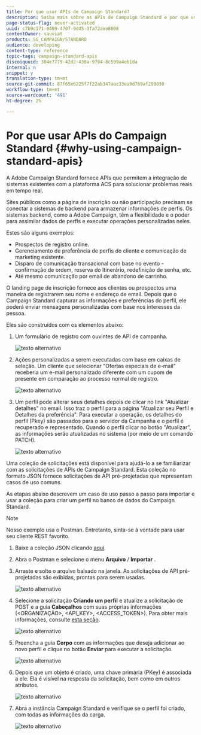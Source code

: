 ```yaml
---
title: Por que usar APIs de Campaign Standard?
description: Saiba mais sobre as APIs de Campaign Standard e por que usá-las.
page-status-flag: never-activated
uuid: c7b9c171-0409-4707-9d45-3fa72aee8008
contentOwner: sauviat
products: SG_CAMPAIGN/STANDARD
audience: developing
content-type: reference
topic-tags: campaign-standard-apis
discoiquuid: 304e7779-42d2-430a-9704-8c599a4eb1da
internal: n
snippet: y
translation-type: tm+mt
source-git-commit: 87f65e6225f7f22ab347aac33ea9d769af299030
workflow-type: tm+mt
source-wordcount: '491'
ht-degree: 2%

---
```



# Por que usar APIs do Campaign Standard {#why-using-campaign-standard-apis}

A Adobe Campaign Standard fornece APIs que permitem a integração de sistemas existentes com a plataforma ACS para solucionar problemas reais em tempo real.

Sites públicos como a página de inscrição ou não participação precisam se conectar a sistemas de backend para armazenar informações de perfis. Os sistemas backend, como a Adobe Campaign, têm a flexibilidade e o poder para assimilar dados de perfis e executar operações personalizadas neles.

Estes são alguns exemplos:

* Prospectos de registro online.
* Gerenciamento de preferência de perfis do cliente e comunicação de marketing existente.
* Disparo de comunicação transacional com base no evento - confirmação de ordem, reserva do Itinerário, redefinição de senha, etc.
* Até mesmo comunicação por email de abandono de carrinho.

O landing page de inscrição fornece aos clientes ou prospectos uma maneira de registrarem seu nome e endereço de email. Depois que o Campaign Standard capturar as informações e preferências do perfil, ele poderá enviar mensagens personalizadas com base nos interesses da pessoa.

Eles são construídos com os elementos abaixo:

1. Um formulário de registro com ouvintes de API de campanha.

   ![texto alternativo](assets/apis_uc1.png)

1. Ações personalizadas a serem executadas com base em caixas de seleção. Um cliente que selecionar &quot;Ofertas especiais de e-mail&quot; receberia um e-mail personalizado diferente com um cupom de presente em comparação ao processo normal de registro.

   ![texto alternativo](assets/apis_uc2.png)

1. Um perfil pode alterar seus detalhes depois de clicar no link &quot;Atualizar detalhes&quot; no email. Isso traz o perfil para a página &quot;Atualizar seu Perfil e Detalhes da preferência&quot;. Para executar a operação, os detalhes do perfil (Pkey) são passados para o servidor da Campanha e o perfil é recuperado e representado. Quando o perfil clicar no botão &quot;Atualizar&quot;, as informações serão atualizadas no sistema (por meio de um comando PATCH).

   ![texto alternativo](assets/apis_uc3.png)

Uma coleção de solicitações está disponível para ajudá-lo a se familiarizar com as solicitações de APIs de Campaign Standard. Esta coleção no formato JSON fornece solicitações de API pré-projetadas que representam casos de uso comuns.

As etapas abaixo descrevem um caso de uso passo a passo para importar e usar a coleção para criar um perfil no banco de dados do Campaign Standard.

>[!NOTE]
>
>Nosso exemplo usa o Postman. Entretanto, sinta-se à vontade para usar seu cliente REST favorito.

1. Baixe a coleção JSON clicando [aqui](https://helpx.adobe.com/content/dam/help/en/campaign/kb/working-with-acs-api/_jcr_content/main-pars/download_section/download-1/KB_postman_collection.json.zip).

1. Abra o Postman e selecione o menu **Arquivo** / **Importar** .

1. Arraste e solte o arquivo baixado na janela. As solicitações de API pré-projetadas são exibidas, prontas para serem usadas.

   ![texto alternativo](assets/postman_collection.png)

1. Selecione a solicitação **Criando um perfil** e atualize a solicitação de POST e a guia **Cabeçalhos** com suas próprias informações (&lt;ORGANIZAÇÃO>, &lt;API_KEY>, &lt;ACCESS_TOKEN>). Para obter mais informações, consulte [esta seção](../../api/using/setting-up-api-access.md).

   ![texto alternativo](assets/postman_uc1.png)

1. Preencha a guia **Corpo** com as informações que deseja adicionar ao novo perfil e clique no botão **Enviar** para executar a solicitação.

   ![texto alternativo](assets/postman_uc2.png)

1. Depois que um objeto é criado, uma chave primária (PKey) é associada a ele. Ela é visível na resposta da solicitação, bem como em outros atributos.

   ![texto alternativo](assets/postman_uc3.png)

1. Abra a instância Campaign Standard e verifique se o perfil foi criado, com todas as informações da carga.

   ![texto alternativo](assets/postman_uc4.png)
